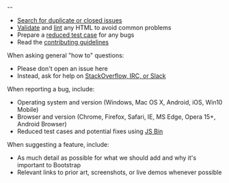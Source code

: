 --

- [Search for duplicate or closed issues](https://github.com/twbs/bootstrap/issues?utf8=%E2%9C%93&q=is%3Aissue)
- [Validate](http://validator.w3.org/nu/) and [lint](https://github.com/twbs/bootlint#in-the-browser) any HTML to avoid common problems
- Prepare a [reduced test case](https://css-tricks.com/reduced-test-cases/) for any bugs
- Read the [contributing guidelines](https://github.com/twbs/bootstrap/blob/master/CONTRIBUTING.md)

When asking general "how to" questions:

- Please don't open an issue here
- Instead, ask for help on [StackOverflow, IRC, or Slack](https://github.com/twbs/bootstrap/blob/master/README.md#community)

When reporting a bug, include:

- Operating system and version (Windows, Mac OS X, Android, iOS, Win10 Mobile)
- Browser and version (Chrome, Firefox, Safari, IE, MS Edge, Opera 15+, Android Browser)
- Reduced test cases and potential fixes using [JS Bin](https://jsbin.com)

When suggesting a feature, include:

- As much detail as possible for what we should add and why it's important to Bootstrap
- Relevant links to prior art, screenshots, or live demos whenever possible

